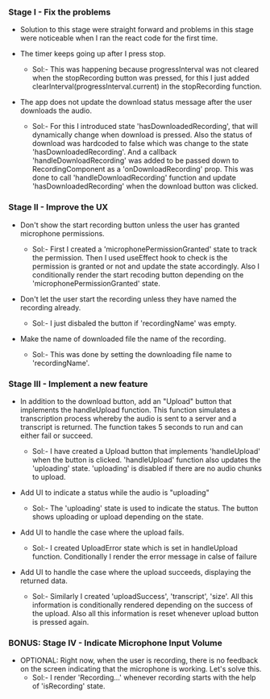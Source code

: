 ### Stage I - Fix the problems
- Solution to this stage were straight forward and problems in this stage were noticeable when I ran the react code for the first time.

- The timer keeps going up after I press stop.
    - Sol:- This was happening because progressInterval was not cleared when the stopRecording button was pressed, for this I just added clearInterval(progressInterval.current) in the stopRecording function.

- The app does not update the download status message after the user downloads the audio.
    - Sol:- For this I introduced state 'hasDownloadedRecording', that will dynamically change when download is pressed. Also the status of download was hardcoded to false which was change to the state 'hasDownloadedRecording'. And a callback 'handleDownloadRecording' was added to be passed down to RecordingComponent as a 'onDownloadRecording' prop. This was done to call 'handleDownloadRecording' function and update 'hasDownloadedRecording' when the download button was clicked.

### Stage II - Improve the UX

- Don't show the start recording button unless the user has granted microphone permissions.
    - Sol:- First I created a 'microphonePermissionGranted' state to track the permission. Then I used useEffect hook to check is the permission is granted or not and update the state accordingly. Also I conditionally render the start recoding button depending on the 'microphonePermissionGranted' state. 


- Don't let the user start the recording unless they have named the recording already.
    - Sol:- I just disbaled the button if 'recordingName' was empty.

- Make the name of downloaded file the name of the recording.
    - Sol:- This was done by setting the downloading file name to 'recordingName'.

### Stage III - Implement a new feature

- In addition to the download button, add an "Upload" button that implements the handleUpload function.
  This function simulates a transcription process whereby the audio is sent to a server and a transcript is returned.
  The function takes 5 seconds to run and can either fail or succeed.
    - Sol:- I have created a Upload button that implements 'handleUpload' when the button is clicked. 'handleUpload' function also updates the 'uploading' state. 'uploading' is disabled if there are no audio chunks to upload.

- Add UI to indicate a status while the audio is "uploading"
    - Sol:- The 'uploading' state is used to indicate the status. The button shows uploading or upload depending on the state.

- Add UI to handle the case where the upload fails.
    - Sol:- I created UploadError state which is set in handleUpload function. Conditionally I render the error message in calse of failure


- Add UI to handle the case where the upload succeeds, displaying the returned data.
    - Sol:- Similarly I created 'uploadSuccess', 'transcript', 'size'. All this information is conditionally rendered depending on the success of the upload. Also all this information is reset whenever upload button is pressed again. 

### BONUS: Stage IV - Indicate Microphone Input Volume

- OPTIONAL: Right now, when the user is recording, there is no feedback on the screen indicating that the microphone is working. Let's solve this.
    - Sol:- I render 'Recording...' whenever recording starts with the help of 'isRecording' state.
